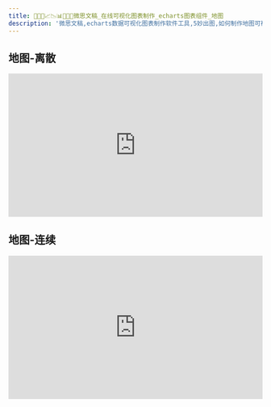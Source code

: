 ```yaml
---
title: 🥉🥇🥈📈📉📊🧡💛💚微思文稿_在线可视化图表制作_echarts图表组件_地图
description: '微思文稿,echarts数据可视化图表制作软件工具,5妙出图,如何制作地图可视化图表,可视化地图'
---
```

## 地图-离散
<iframe  
 style="width: 100%;aspect-ratio: 16/9"
 src="https://vslide.cn/slides?showPage=false&id=demo/map-c"  
 frameborder=0  
 allowfullscreen>
 </iframe>

## 地图-连续
<iframe  
 style="width: 100%;aspect-ratio: 16/9"
 src="https://vslide.cn/slides?showPage=false&id=demo/map-p"  
 frameborder=0  
 allowfullscreen>
 </iframe>
